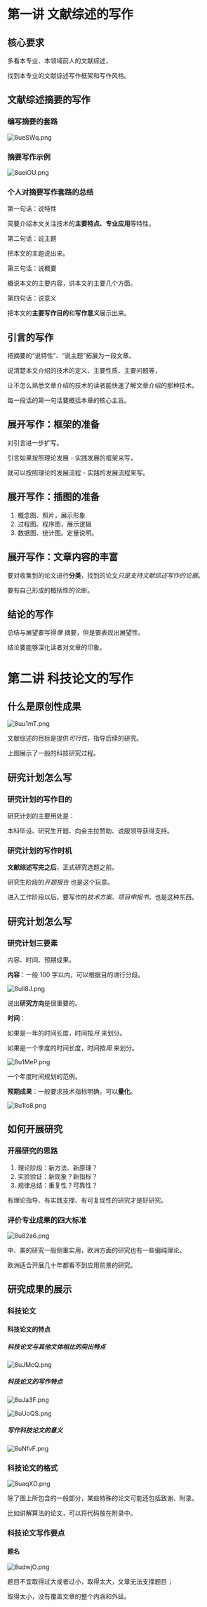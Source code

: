 # 第一讲 文献综述的写作
## 核心要求
多看本专业、本领域前人的文献综述，

找到本专业的文献综述写作框架和写作风格。
## 文献综述摘要的写作
### 编写摘要的套路
![8ueSWq.png](https://s1.ax1x.com/2020/03/13/8ueSWq.png)
### 摘要写作示例
![8ueiOU.png](https://s1.ax1x.com/2020/03/13/8ueiOU.png)
### 个人对摘要写作套路的总结
第一句话：说特性

简要介绍本文关注技术的**主要特点、专业应用**等特性。

第二句话：说主题

把本文的主题说出来。

第三句话：说概要

概说本文的主要内容，讲本文的主要几个方面。

第四句话：说意义

把本文的**主要写作目的**和**写作意义**展示出来。
## 引言的写作
把摘要的“说特性”、“说主题”拓展为一段文章。

说清楚本文介绍的技术的定义、主要性质、主要问题等，

让不怎么熟悉文章介绍的技术的读者能快速了解文章介绍的那种技术。

每一段话的第一句话要概括本章的核心主旨。
## 展开写作：框架的准备
对引言进一步扩写。

引言如果按照理论发展 - 实践发展的框架来写，

就可以按照理论的发展流程 - 实践的发展流程来写。
## 展开写作：插图的准备
1. 概念图、照片，展示形象
2. 过程图、程序图，展示逻辑
3. 数据图、统计图。定量说明。
## 展开写作：文章内容的丰富
要对收集到的论文进行**分类**，找到的论文*只是支持文献综述写作的论据*。

要有自己形成的概括性的论断。
## 结论的写作
总结与展望要写得*像* 摘要，但是要表现出展望性。

结论要能够深化读者对文章的印象。
# 第二讲 科技论文的写作
## 什么是原创性成果
![8uu1mT.png](https://s1.ax1x.com/2020/03/13/8uu1mT.png)

文献综述的目标是提供*可行性*，指导后续的研究。

上图展示了一般的科技研究过程。
## 研究计划怎么写
### 研究计划的写作目的
研究计划的主要用处是：

本科毕设、研究生开题、向金主拉赞助、说服领导获得支持。

### 研究计划的写作时机
**文献综述写完之后**，正式研究选题之前。

研究生阶段的*开题报告* 也是这个玩意。

进入工作阶段以后，要写作的*技术方案、项目申报书*，也是这种东西。
## 研究计划怎么写
### 研究计划三要素
内容、时间、预期成果。

**内容**：一般 100 字以内，可以根据目的进行分段。

![8ull8J.png](https://s1.ax1x.com/2020/03/13/8ull8J.png)

说出**研究方向**是很重要的。

**时间**：

如果是一年的时间长度，时间按*月* 来划分。

如果是一个季度的时间长度，时间按*周* 来划分。

![8u1MeP.png](https://s1.ax1x.com/2020/03/13/8u1MeP.png)

一个年度时间规划的范例。

**预期成果**：一般要求技术指标明确，可以**量化**。

![8u1lo8.png](https://s1.ax1x.com/2020/03/13/8u1lo8.png)
## 如何开展研究
### 开展研究的思路
1. 理论阶段：新方法、新原理？
2. 实验验证：新现象？新指标？
3. 规律总结：重复性？可靠性？

有理论指导、有实践支撑、有可复现性的研究才是好研究。
### 评价专业成果的四大标准
![8u82a6.png](https://s1.ax1x.com/2020/03/13/8u82a6.png)

中、美的研究一般侧重实用，欧洲方面的研究也有一些偏纯理论。

欧洲适合开展几十年都看不到应用前景的研究。
## 研究成果的展示
### 科技论文
#### 科技论文的特点
##### 科技论文与其他文体相比的突出特点
![8uJMcQ.png](https://s1.ax1x.com/2020/03/13/8uJMcQ.png)
##### 科技论文的写作特点
![8uJa3F.png](https://s1.ax1x.com/2020/03/13/8uJa3F.png)

![8uUoQS.png](https://s1.ax1x.com/2020/03/13/8uUoQS.png)
##### 写作科技论文的意义
![8uNfvF.png](https://s1.ax1x.com/2020/03/13/8uNfvF.png)
### 科技论文的格式
![8uaqXD.png](https://s1.ax1x.com/2020/03/13/8uaqXD.png)

除了图上所包含的一般部分，某些特殊的论文可能还包括致谢、附录。

比如讲解算法的论文，可以将代码放在附录中。
### 科技论文写作要点
#### 题名
![8udwjO.png](https://s1.ax1x.com/2020/03/13/8udwjO.png)

题目不宜取得过大或者过小，取得太大，文章无法支撑题目；

取得太小，没有覆盖文章的整个内涵和外延。
#### 

